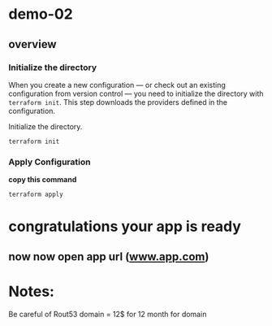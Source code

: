# demo-02
## overview


### Initialize the directory

When you create a new configuration — or check out an existing configuration
from version control — you need to initialize the directory with `terraform
init`. This step downloads the providers defined in the configuration.

Initialize the directory.

```shell script
terraform init
```
### Apply Configuration

 **copy this command**

```shell script
terraform apply 
```


# congratulations your app is ready 
## now now open app url (www.app.com) 
# Notes:
Be careful of Rout53 domain = 12$ for 12 month for domain
 
